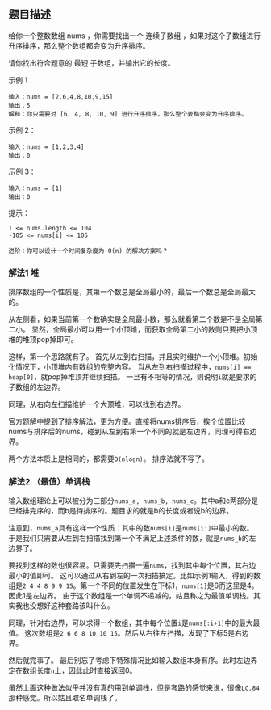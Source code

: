 ## 题目描述
给你一个整数数组 nums ，你需要找出一个 连续子数组 ，如果对这个子数组进行升序排序，那么整个数组都会变为升序排序。

请你找出符合题意的 最短 子数组，并输出它的长度。

示例 1：
```
输入：nums = [2,6,4,8,10,9,15]
输出：5
解释：你只需要对 [6, 4, 8, 10, 9] 进行升序排序，那么整个表都会变为升序排序。
```
示例 2：
```
输入：nums = [1,2,3,4]
输出：0
```
示例 3：
```
输入：nums = [1]
输出：0
```

提示：
```
1 <= nums.length <= 104
-105 <= nums[i] <= 105
```
```
进阶：你可以设计一个时间复杂度为 O(n) 的解决方案吗？
```

### 解法1 堆
排序数组的一个性质是，其第一个数总是全局最小的，最后一个数总是全局最大的。

从左侧看，如果当前第一个数确实是全局最小数，那么就看第二个数是不是全局第二小。
显然，全局最小可以用一个小顶堆，而获取全局第二小的数则只要把小顶堆的堆顶pop掉即可。

这样，第一个思路就有了。
首先从左到右扫描，并且实时维护一个小顶堆。初始化情况下，小顶堆内有数组的完整内容。
当从左到右扫描过程中，`nums[i] == heap[0]`，就pop掉堆顶并继续扫描。
一旦有不相等的情况，则说明`i`就是要求的子数组的左边界。

同理，从右向左扫描维护一个大顶堆，可以找到右边界。

官方题解中提到了排序解法，更为方便。直接将nums排序后，挨个位置比较nums与排序后的nums，碰到从左到右第一个不同的就是左边界，同理可得右边界。

两个方法本质上是相同的，都需要`O(nlogn)`。
排序法就不写了。

### 解法2 （最值）单调栈
输入数组理论上可以被分为三部分`nums_a, nums_b, nums_c`。其中a和c两部分是已经排完序的，而b是待排序的。题目求的就是b的长度或者说b的边界。

注意到，`nums_a`具有这样一个性质：其中的数`nums[i]`是`nums[i:]`中最小的数。
于是我们只需要从左到右扫描找到第一个不满足上述条件的数，就是`nums_b`的左边界了。

要找到这样的数也很容易。只需要先扫描一遍`nums`，找到其中每个位置，其右边最小的值即可。
这可以通过从右到左的一次扫描搞定。比如示例1输入，得到的数组是`2 4 4 8 9 9 15`。第一个不同的位置发生在下标1，`nums[1]`是6而这里是4。因此1是左边界。
由于这个数组是一个单调不递减的，姑且称之为最值单调栈。其实我也没想好这种套路该叫什么。

同理，针对右边界，可以求得一个数组，其中每个位置`i`是`nums[:i+1]`中的最大最值。
这次数组是`2 6 6 8 10 10 15`。然后从右往左扫描，发现了下标5是右边界。

然后就完事了。
最后别忘了考虑下特殊情况比如输入数组本身有序。此时左边界定在数组长度`n`上，因此此时直接返回0。

虽然上面这种做法似乎并没有真的用到单调栈，但是套路的感觉来说，很像`LC.84`那种感觉。所以姑且取名单调栈了。